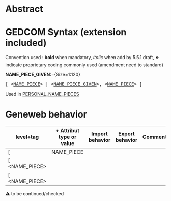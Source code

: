 ﻿# Abstract

# GEDCOM Syntax (extension included)
Convention used : **bold** when mandatory, _italic_ when add by 5.5.1 draft, &#x23E9; indicate proprietary coding commonly used (amendment need to standard)<br />

**NAME_PIECE_GIVEN**:={Size=1:120}
<pre>
[ &lt;<a href=Ged.NAME_PIECE>NAME_PIECE</a>&gt; | &lt;<a href=Ged.NAME_PIECE_GIVEN>NAME_PIECE_GIVEN</a>&gt;, &lt;<a href=Ged.NAME_PIECE>NAME_PIECE</a>&gt; ]
</pre>
Used in <a href=Ged.PERSONAL_NAME_PIECES>PERSONAL_NAME_PIECES</a><br />

# Geneweb behavior

level+tag  | + Attribut type or value | Import behavior | Export behavior  | Comment 
---------- | ------------- | :---------------: | :-----------------:| -----------
[ | NAME_PIECE | | |
[ <NAME_PIECE> | | | | |
[ <NAME_PIECE> | | | | |

:warning: to be continued/checked


